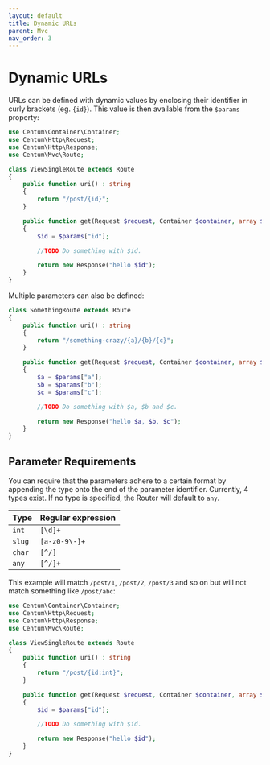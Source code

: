 ```yaml
---
layout: default
title: Dynamic URLs
parent: Mvc
nav_order: 3
---
```




# Dynamic URLs

URLs can be defined with dynamic values by enclosing their identifier in curly brackets (eg. `{id}`).
This value is then available from the `$params` property:

```php
use Centum\Container\Container;
use Centum\Http\Request;
use Centum\Http\Response;
use Centum\Mvc\Route;

class ViewSingleRoute extends Route
{
    public function uri() : string
    {
        return "/post/{id}";
    }

    public function get(Request $request, Container $container, array $params) : Response
    {
        $id = $params["id"];

        //TODO Do something with $id.

        return new Response("hello $id");
    }
}
```

Multiple parameters can also be defined:

```php
class SomethingRoute extends Route
{
    public function uri() : string
    {
        return "/something-crazy/{a}/{b}/{c}";
    }

    public function get(Request $request, Container $container, array $params) : Response
    {
        $a = $params["a"];
        $b = $params["b"];
        $c = $params["c"];

        //TODO Do something with $a, $b and $c.

        return new Response("hello $a, $b, $c");
    }
}
```

## Parameter Requirements

You can require that the parameters adhere to a certain format by appending the type onto the end of the parameter identifier.
Currently, 4 types exist.
If no type is specified, the Router will default to `any`.

| Type   | Regular expression |
| ------ | ------------------ |
| `int`  | `[\d]+`            |
| `slug` | `[a-z0-9\-]+`      |
| `char` | `[^/]`             |
| `any`  | `[^/]+`            |

This example will match `/post/1`, `/post/2`, `/post/3` and so on but will not match something like `/post/abc`:

```php
use Centum\Container\Container;
use Centum\Http\Request;
use Centum\Http\Response;
use Centum\Mvc\Route;

class ViewSingleRoute extends Route
{
    public function uri() : string
    {
        return "/post/{id:int}";
    }

    public function get(Request $request, Container $container, array $params) : Response
    {
        $id = $params["id"];

        //TODO Do something with $id.

        return new Response("hello $id");
    }
}
```
